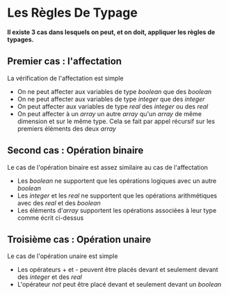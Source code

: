 ﻿# Les Règles De Typage

__Il existe 3 cas dans lesquels on peut, et on doit, appliquer les règles de typages.__

## Premier cas : l'affectation

La vérification de l'affectation est simple 
- On ne peut affecter aux variables de type _boolean_ que des _boolean_
- On ne peut affecter aux variables de type _integer_ que des _integer_
- On peut affecter aux variables de type _real_ des _integer_ ou des _real_
- On peut affecter à un _array_ un autre _array_ qu'un _array_ de même dimension et sur le même type. Cela se fait par appel récursif sur les premiers éléments des deux _array_

## Second cas : Opération binaire

Le cas de l'opération binaire est assez similaire au cas de l'affectation
- Les _boolean_ ne supportent que les opérations logiques avec un autre _boolean_
- Les _integer_ et les _real_ ne supportent que les opérations arithmétiques avec des _real_ et des _boolean_
- Les éléments d'_array_ supportent les opérations associées à leur type comme écrit ci-dessus

## Troisième cas : Opération unaire

Le cas de l'opération unaire est simple
- Les opérateurs + et - peuvent être placés devant et seulement devant des _integer_ et des _real_
- L'opérateur _not_ peut être placé devant et seulement devant un _boolean_
